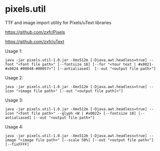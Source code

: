 # pixels.util
TTF and image import utility for Pixels/uText libraries

https://github.com/zxfr/Pixels

https://github.com/zxfr/uText

Usage 1:

```java -jar pixels.util-1.0.jar -Xmx512m [-Djava.awt.headless=true] --font "<font file path>" [--fontsize 18] [--for "<Your text | #x0021-#x0024 #00048-#00057>"] [--antialiased]  [--out "<output file path>"]```

Usage 2:

```java -jar pixels.util-1.0.jar -Xmx512m [-Djava.awt.headless=true] --icon "<image file path>" [--out "<output file path]>"]```

Usage 3:

```java -jar pixels.util-1.0.jar -Xmx512m [-Djava.awt.headless=true] --icon "<font file path>" --glyph <W | #x0022> [--fontsize 18] [--antialiased] [--out "<output file path>"]```

Usage 4:

```java -jar pixels.util-1.0.jar -Xmx512m [-Djava.awt.headless=true] --image "<image file path>" [--scale 50%] [--out "<output file path>"] [--fixFFFF]```
